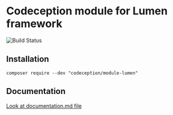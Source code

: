 # Codeception module for Lumen framework

![Build Status](https://github.com/Codeception/module-lumen/workflows/CI/badge.svg)

## Installation

```
composer require --dev "codeception/module-lumen"
```

## Documentation

<a href="documentation.md">Look at documentation.md file</a>
